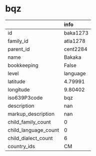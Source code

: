 # bqz
|                      | info     |
|:---------------------|:---------|
| id                   | baka1273 |
| family_id            | atla1278 |
| parent_id            | cent2284 |
| name                 | Bakaka   |
| bookkeeping          | False    |
| level                | language |
| latitude             | 4.79991  |
| longitude            | 9.80402  |
| iso639P3code         | bqz      |
| description          | nan      |
| markup_description   | nan      |
| child_family_count   | 0        |
| child_language_count | 0        |
| child_dialect_count  | 6        |
| country_ids          | CM       |